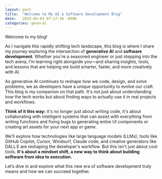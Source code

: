 ```yaml
---
layout: post
title:  "Welcome to My AI & Software Development Blog"
date:   2025-04-03 07:17:30 -0500
categories: general
---
```


Welcome to my blog! 

As I navigate this rapidly shifting tech landscape, this blog is where I share my journey exploring the intersection of **generative AI** and **software development**. Whether you're a seasoned engineer or just stepping into the tech arena, I’m learning right alongside you—and sharing insights, tools, and lessons that are helping me build smarter, faster, and more creatively with AI.

As generative AI continues to reshape how we code, design, and solve problems, we as developers have a unique opportunity to evolve our craft. This blog is my companion on that path. It's not just about understanding how the tech works but about finding ways to actually use it in real projects and workflows.

**Think of it this way:** it's no longer just about writing code, it's about collaborating with intelligent systems that can assist with everything from writing functions and fixing bugs to generating entire UI components or creating art assets for your next app or game.

We’ll explore how technologies like large language models (LLMs), tools like GitHub Copilot,  Cursor, Windsurf, Claude code, and creative generators like DALL·E are reshaping the developer's workflow. But this isn't just about cool tools. **It's about a mindset shift, a new way to think about building software from idea to execution.**

Let’s dive in and explore what this new era of software development truly means and how we can succeed together.


